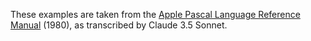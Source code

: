 These examples are taken from the [Apple Pascal Language Reference Manual](https://archive.org/details/apple_ii_instant_pascal_ref_man) (1980), as transcribed by Claude 3.5 Sonnet.
